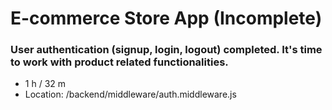 # E-commerce Store App (Incomplete)

### User authentication (signup, login, logout) completed. It's time to work with product related functionalities.

- 1 h / 32 m
- Location: /backend/middleware/auth.middleware.js
